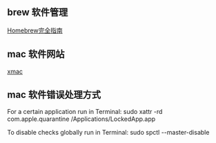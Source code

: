 ## brew 软件管理

[Homebrew完全指南](https://zhuanlan.zhihu.com/p/607620531)

## mac 软件网站

[xmac](https://xmac.app)


## mac 软件错误处理方式
For a certain application run in Terminal:
sudo xattr -rd com.apple.quarantine /Applications/LockedApp.app

To disable checks globally run in Terminal:
sudo spctl --master-disable